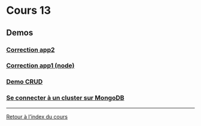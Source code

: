 # Cours 13

## Demos

### [Correction app2](video_8h25.md)

### [Correction app1 (node)](video_8h56.md)
### [Demo CRUD](video_9h36.md)
### [Se connecter à un cluster sur MongoDB](video_10h15.md)


---

[Retour à l’index du cours](../SeanceCours.md)
